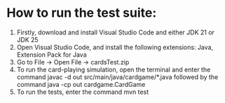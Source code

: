 # How to run the test suite:
1. Firstly, download and install Visual Studio Code and either JDK 21 or JDK 25
2. Open Visual Studio Code, and install the following extensions: Java, Extension Pack for Java
3. Go to File -> Open File -> cardsTest.zip
4. To run the card-playing simulation, open the terminal and enter the command javac -d out src/main/java/cardgame/*.java followed by the command java -cp out cardgame.CardGame
5. To run the tests, enter the command mvn test